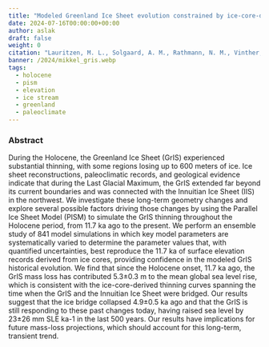 ```yaml
---
title: "Modeled Greenland Ice Sheet evolution constrained by ice-core-derived Holocene elevation histories"
date: 2024-07-16T00:00:00+00:00
author: aslak
draft: false
weight: 0
citation: "Lauritzen, M. L., Solgaard, A. M., Rathmann, N. M., Vinther, B. M., Grindsted, A., Noël, B., Aðalgeirsdóttir, G., and Hvidberg, C. S.: Modeled Greenland Ice Sheet evolution constrained by ice-core-derived Holocene elevation histories, EGUsphere [preprint], doi:10.5194/egusphere-2024-2223, 2024."
banner: /2024/mikkel_gris.webp
tags:
  - holocene
  - pism
  - elevation
  - ice stream
  - greenland
  - paleoclimate
---
```

### Abstract
During the Holocene, the Greenland Ice Sheet (GrIS) experienced substantial thinning, with some regions losing up to 600 meters of ice. Ice sheet reconstructions, paleoclimatic records, and geological evidence indicate that during the Last Glacial Maximum, the GrIS extended far beyond its current boundaries and was connected with the Innuitian Ice Sheet (IIS) in the northwest. We investigate these long-term geometry changes and explore several possible factors driving those changes by using the Parallel Ice Sheet Model (PISM) to simulate the GrIS thinning throughout the Holocene period, from 11.7 ka ago to the present. We perform an ensemble study of 841 model simulations in which key model parameters are systematically varied to determine the parameter values that, with quantified uncertainties, best reproduce the 11.7 ka of surface elevation records derived from ice cores, providing confidence in the modeled GrIS historical evolution. We find that since the Holocene onset, 11.7 ka ago, the GrIS mass loss has contributed 5.3±0.3 m to the mean global sea level rise, which is consistent with the ice-core-derived thinning curves spanning the time when the GrIS and the Innuitian Ice Sheet were bridged. Our results suggest that the ice bridge collapsed 4.9±0.5 ka ago and that the GrIS is still responding to these past changes today, having raised sea level by 23±26 mm SLE ka-1 in the last 500 years. Our results have implications for future mass-loss projections, which should account for this long-term, transient trend.

